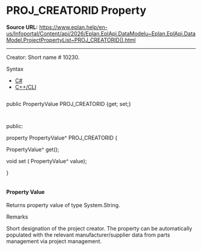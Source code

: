 # PROJ_CREATORID Property

**Source URL:** https://www.eplan.help/en-us/Infoportal/Content/api/2026/Eplan.EplApi.DataModelu~Eplan.EplApi.DataModel.ProjectPropertyList~PROJ_CREATORID().html

---

Creator: Short name # 10230.

Syntax

- [C#](#i-syntax-CS)
- [C++/CLI](#i-syntax-CPP2005)

```
```
public PropertyValue PROJ_CREATORID {get; set;}
```
```

```
```
public:

property PropertyValue^ PROJ_CREATORID {

   PropertyValue^ get();

   void set (    PropertyValue^ value);

}
```
```

#### Property Value

Returns property value of type System.String.

Remarks

Short designation of the project creator. The property can be automatically populated with the relevant manufacturer/supplier data from parts management via project management.
